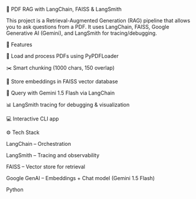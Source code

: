 📄 PDF RAG with LangChain, FAISS & LangSmith

This project is a Retrieval-Augmented Generation (RAG) pipeline that allows you to ask questions from a PDF.
It uses LangChain, FAISS, Google Generative AI (Gemini), and LangSmith for tracing/debugging.

🚀 Features

📑 Load and process PDFs using PyPDFLoader

✂️ Smart chunking (1000 chars, 150 overlap)

🔎 Store embeddings in FAISS vector database

🤖 Query with Gemini 1.5 Flash via LangChain

📊 LangSmith tracing for debugging & visualization

💻 Interactive CLI app

⚙️ Tech Stack

LangChain – Orchestration

LangSmith – Tracing and observability

FAISS – Vector store for retrieval

Google GenAI – Embeddings + Chat model (Gemini 1.5 Flash)

Python